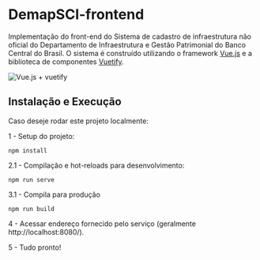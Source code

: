 # DemapSCI-frontend
Implementação do front-end do Sistema de cadastro de infraestrutura não oficial do Departamento de Infraestrutura e Gestão Patrimonial do Banco Central do Brasil. O sistema é construído utilizando o framework [Vue.js](https://vuejs.org/) e a biblioteca de componentes [Vuetify](https://vuetifyjs.com/en/).

![Vue.js + vuetify](https://i.morioh.com/2019/11/01/47e709b4198f.jpg) 

## Instalação e Execução

Caso deseje rodar este projeto localmente:

1 - Setup do projeto:
```
npm install
```

2.1 - Compilação e hot-reloads para desenvolvimento:
```
npm run serve
```

3.1 - Compila para produção
```
npm run build
```

4 - Acessar endereço fornecido pelo serviço (geralmente http://localhost:8080/).

5 - Tudo pronto!
